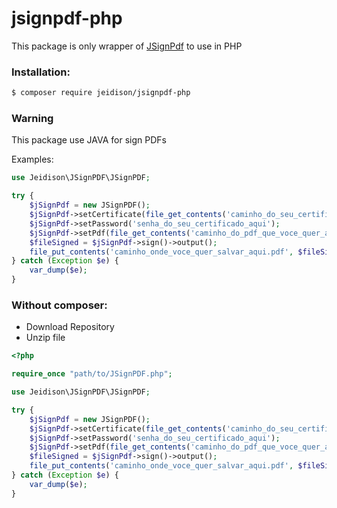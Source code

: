 # jsignpdf-php

This package is only wrapper of [JSignPdf](http://jsignpdf.sourceforge.net/) to use in PHP

### Installation:

```sh
$ composer require jeidison/jsignpdf-php
```

### Warning
This package use JAVA for sign PDFs
    
Examples:

```php
use Jeidison\JSignPDF\JSignPDF;

try {
    $jSignPdf = new JSignPDF();
    $jSignPdf->setCertificate(file_get_contents('caminho_do_seu_certificado_aqui.pfx'));
    $jSignPdf->setPassword('senha_do_seu_certificado_aqui');
    $jSignPdf->setPdf(file_get_contents('caminho_do_pdf_que_voce_quer_assinar.pdf'));
    $fileSigned = $jSignPdf->sign()->output();
    file_put_contents('caminho_onde_voce_quer_salvar_aqui.pdf', $fileSigned);
} catch (Exception $e) {
    var_dump($e);
}
```

### Without composer:

- Download Repository
- Unzip file

```php
<?php

require_once "path/to/JSignPDF.php";

use Jeidison\JSignPDF\JSignPDF;

try {
    $jSignPdf = new JSignPDF();
    $jSignPdf->setCertificate(file_get_contents('caminho_do_seu_certificado_aqui.pfx'));
    $jSignPdf->setPassword('senha_do_seu_certificado_aqui');
    $jSignPdf->setPdf(file_get_contents('caminho_do_pdf_que_voce_quer_assinar.pdf'));
    $fileSigned = $jSignPdf->sign()->output();
    file_put_contents('caminho_onde_voce_quer_salvar_aqui.pdf', $fileSigned);
} catch (Exception $e) {
    var_dump($e);
}
```
